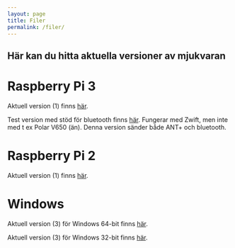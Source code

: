 ```yaml
---
layout: page
title: Filer
permalink: /filer/
---
```


## Här kan du hitta aktuella versioner av mjukvaran

# Raspberry Pi 3
Aktuell version (1) finns [här][rpi3-v1].

Test version med stöd för bluetooth finns [här][rpi3-bttest]. Fungerar med Zwift, men inte med t ex Polar V650 (än). Denna version sänder både ANT+ och bluetooth.

# Raspberry Pi 2
Aktuell version (1) finns [här][rpi2-v1].

# Windows
Aktuell version (3) för Windows 64-bit finns [här][win-64-v3].

Aktuell version (3) för Windows 32-bit finns [här][win-32-v3].


[rpi2-v1]: http://linode.unixshell.se/monark/image-monark-raspberrypi2_v1.zip
[rpi3-v1]: http://linode.unixshell.se/monark/image-monark-raspberrypi3_v1.zip
[win-32-v3]: http://linode.unixshell.se/monark/Monark-ANT-32_v3.zip
[win-64-v3]: http://linode.unixshell.se/monark/Monark-ANT_v3.zip
[rpi3-bttest]: http://linode.unixshell.se/monark/image-monark-raspberrypi3-bt-test.zip
